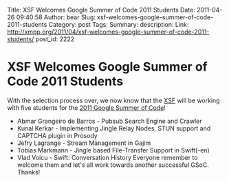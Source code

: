 Title: XSF Welcomes Google Summer of Code 2011 Students
Date: 2011-04-26 09:40:58
Author: bear
Slug: xsf-welcomes-google-summer-of-code-2011-students
Category: post
Tags: 
Summary: description:
Link: http://xmpp.org/2011/04/xsf-welcomes-google-summer-of-code-2011-students/
post_id: 2222

#  XSF Welcomes Google Summer of Code 2011 Students

With the selection process over, we now know that the [XSF]() will be working with five students for the [2011 Google Summer of Code](http://www.google-melange.com/gsoc/org/google/gsoc2011/xsf)!

* Abmar Grangeiro de Barros - Pubsub Search Engine and Crawler
* Kunal Kerkar - Implementing Jingle Relay Nodes, STUN support and CAPTCHA plugin in Prosody
* Jefry Lagrange - Stream Management in Gajim
* Tobias Markmann - Jingle based File-Transfer Support in Swift(-en)
* Vlad Voicu - Swift: Conversation History
Everyone remember to welcome them and let's all work towards another successful GSoC. Thanks!
